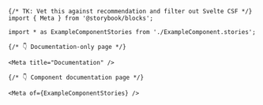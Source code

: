 ```mdx filename="ExampleDocumentation.mdx" renderer="common" language="mdx"
{/* TK: Vet this against recommendation and filter out Svelte CSF */}
import { Meta } from '@storybook/blocks';

import * as ExampleComponentStories from './ExampleComponent.stories';

{/* 👇 Documentation-only page */}

<Meta title="Documentation" />

{/* 👇 Component documentation page */}

<Meta of={ExampleComponentStories} />
```
